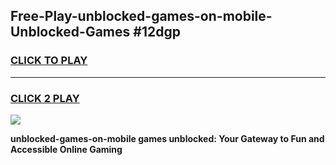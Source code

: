 
## Free-Play-unblocked-games-on-mobile-Unblocked-Games #12dgp
<h3>
<a href="https://news.freeplayer.one?title=unblocked-games-on-mobile&ref=8M">CLICK TO PLAY</a></h3>
<hr>

<h3>
<a href="https://news.freeplayer.one?title=unblocked-games-on-mobile&ref=8M">CLICK 2 PLAY</a>
  
</h3>

<a href="https://news.freeplayer.one?title=unblocked-games-on-mobile&ref=8M"><img src="https://clearcache.store/games.png"></a>


**unblocked-games-on-mobile games unblocked: Your Gateway to Fun and Accessible Online Gaming**
